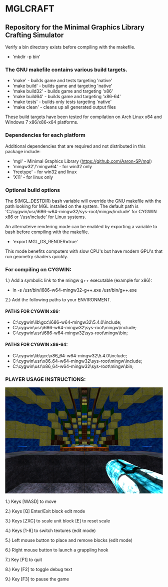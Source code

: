 # MGLCRAFT
## Repository for the Minimal Graphics Library Crafting Simulator

Verify a bin directory exists before compiling with the makefile. 
- 'mkdir -p bin'

### The GNU makefile contains various build targets.
- 'make' - builds game and tests targeting 'native'
- 'make build' - builds game and targeting 'native'
- 'make build32' - builds game and targeting 'x86'
- 'make build64' - builds game and targeting 'x86-64'
- 'make tests' - builds only tests targeting 'native'
- 'make clean' - cleans up all generated output files

These build targets have been tested for compilation on Arch Linux x64 and Windows 7 x86/x86-x64 platforms.

### Dependencies for each platform

Additional dependencies that are required and not distributed in this package include:
- 'mgl' - Minimal Graphics Library (https://github.com/Aaron-SP/mgl)
- 'mingw32'/'mingw64' - for win32 only
- 'freetype' - for win32 and linux
- 'X11' - for linux only

### Optional build options

The $(MGL_DESTDIR) bash variable will override the GNU makefile with the path looking for MGL installed on the system.
The default path is 'C:/cygwin/usr/i686-w64-mingw32/sys-root/mingw/include' for CYGWIN x86 or '/usr/include' for Linux systems.

An alternateive rendering mode can be enabled by exporting a variable to bash before compiling with the makefile.
- 'export MGL_GS_RENDER=true'

This mode benefits computers with slow CPU's but have modern GPU's that run geometry shaders quickly.

### For compiling on CYGWIN:

1.) Add a symbolic link to the mingw g++ executable (example for x86):
- ln -s /usr/bin/i686-w64-mingw32-g++.exe /usr/bin/g++.exe
    
2.) Add the following paths to your ENVIRONMENT.

#### PATHS FOR CYGWIN x86:
- C:\cygwin\lib\gcc\i686-w64-mingw32\5.4.0\include;
- C:\cygwin\usr\i686-w64-mingw32\sys-root\mingw\include;
- C:\cygwin\usr\i686-w64-mingw32\sys-root\mingw\bin;

#### PATHS FOR CYGWIN x86-64:
- C:\cygwin\lib\gcc\x86_64-w64-mingw32\5.4.0\include;
- C:\cygwin\usr\x86_64-w64-mingw32\sys-root\mingw\include;
- C:\cygwin\usr\x86_64-w64-mingw32\sys-root\mingw\bin;

### PLAYER USAGE INSTRUCTIONS:
![Alt text](pictures/spawn.png)

1.) Keys [WASD] to move

2.) Keys [Q] Enter/Exit block edit mode

3.) Keys [ZXC] to scale unit block [E] to reset scale

4.) Keys [1-8] to switch textures (edit mode)

5.) Left mouse button to place and remove blocks (edit mode)

6.) Right mouse button to launch a grappling hook

7.) Key [F1] to quit

8.) Key [F2] to toggle debug text

9.) Key [F3] to pause the game


